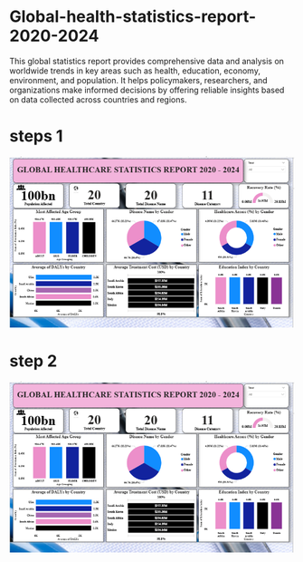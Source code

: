 # Global-health-statistics-report-2020-2024
This global statistics report provides comprehensive data and analysis on worldwide trends in key areas such as health, education, economy, environment, and population. It helps policymakers, researchers, and organizations make informed decisions by offering reliable insights based on data collected across countries and regions.

# steps 1
![dashboard](HEALTHCARE.PNG)
# step 2
![dashboard](HEALTHCARE.PNG)






